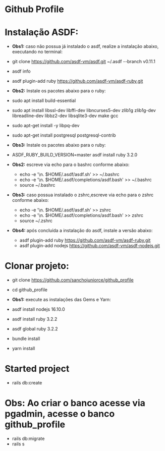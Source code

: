 # Github Profile

# Instalação ASDF:
 - **Obs1:** caso não possua já instalado o asdf, realize a instalação abaixo, executando no terminal:
  - git clone https://github.com/asdf-vm/asdf.git ~/.asdf --branch v0.11.1
  - asdf info
  - asdf plugin-add ruby https://github.com/asdf-vm/asdf-ruby.git
 - **Obs2:** Instale os pacotes abaixo para o ruby:
  - sudo apt install build-essential
  - sudo apt install libssl-dev libffi-dev libncurses5-dev zlib1g zlib1g-dev libreadline-dev libbz2-dev libsqlite3-dev make gcc
  - sudo apt-get install -y libpq-dev
  - sudo apt-get install postgresql postgresql-contrib

 - **Obs3:** Instale os pacotes abaixo para o ruby:
  - ASDF_RUBY_BUILD_VERSION=master asdf install ruby 3.2.0

- **Obs2:** escreve via echo para o bashrc conforme abaixo:
  - echo -e '\n. $HOME/.asdf/asdf.sh' >> ~/.bashrc
  - echo -e '\n. $HOME/.asdf/completions/asdf.bash' >> ~/.bashrc
  - source ~/.bashrc

- **Obs3:** caso possua instalado o zshrc,escreve via echo para o zshrc conforme abaixo:
  - echo -e '\n. $HOME/.asdf/asdf.sh' >> zshrc
  - echo -e '\n. $HOME/.asdf/completions/asdf.bash' >> zshrc
  - source ~/.zshrc
  
- **Obs4:** após concluída a instalação do asdf, instale a versão abaixo:
  - asdf plugin-add ruby https://github.com/asdf-vm/asdf-ruby.git
  - asdf plugin-add nodejs https://github.com/asdf-vm/asdf-nodejs.git

 # Clonar projeto:
 - git clone https://github.com/sanchojuniorce/github_profile
 - cd github_profile
 
 - **Obs1:** execute as instalações das Gems e Yarn:
 - asdf install nodejs 16.10.0
 - asdf install ruby 3.2.2
 - asdf global ruby 3.2.2
 - bundle install 
 - yarn install
# Started project
 - rails db:create 
 # Obs: Ao criar o banco acesse via pgadmin, acesse o banco github_profile
 - rails db:migrate
 - rails s
